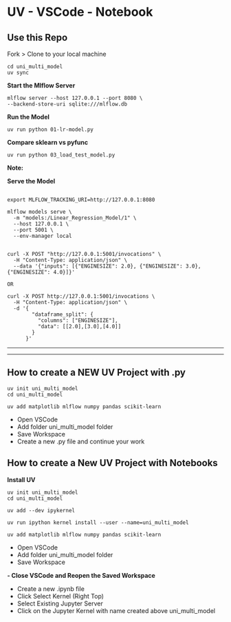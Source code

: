 # UV - VSCode - Notebook

## Use this Repo

Fork > Clone to your local machine


```
cd uni_multi_model
uv sync
```

**Start the Mlflow Server**

```
mlflow server --host 127.0.0.1 --port 8080 \
--backend-store-uri sqlite:///mlflow.db
```

**Run the Model**

```
uv run python 01-lr-model.py
```

**Compare sklearn vs pyfunc**

```
uv run python 03_load_test_model.py
```

**Note:**

**Serve the Model**

```

export MLFLOW_TRACKING_URI=http://127.0.0.1:8080

mlflow models serve \
  -m "models:/Linear_Regression_Model/1" \
  --host 127.0.0.1 \
  --port 5001 \
  --env-manager local
```

```

curl -X POST "http://127.0.0.1:5001/invocations" \
  -H "Content-Type: application/json" \
  --data '{"inputs": [{"ENGINESIZE": 2.0}, {"ENGINESIZE": 3.0}, {"ENGINESIZE": 4.0}]}'

OR

curl -X POST http://127.0.0.1:5001/invocations \
  -H "Content-Type: application/json" \
  -d '{
        "dataframe_split": {
          "columns": ["ENGINESIZE"],
          "data": [[2.0],[3.0],[4.0]]
        }
      }'

```

----



----

## How to create a NEW UV Project with .py

```
uv init uni_multi_model
cd uni_multi_model

uv add matplotlib mlflow numpy pandas scikit-learn
```

- Open VSCode
- Add folder uni_multi_model folder
- Save Workspace
- Create a new .py file and continue your work


## How to create a New UV Project with Notebooks

**Install UV**

```
uv init uni_multi_model
cd uni_multi_model

uv add --dev ipykernel

uv run ipython kernel install --user --name=uni_multi_model

uv add matplotlib mlflow numpy pandas scikit-learn
```
- Open VSCode
- Add folder uni_multi_model folder
- Save Workspace

**- Close VSCode and Reopen the Saved Workspace**

- Create a new .ipynb file
- Click Select Kernel (Right Top)
- Select Existing Jupyter Server
- Click on the Jupyter Kernel with name created above uni_multi_model
